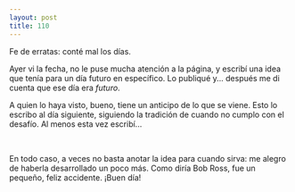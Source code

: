 ```yaml
---
layout: post
title: 110
---
```


Fe de erratas: conté mal los días.

Ayer vi la fecha, no le puse mucha atención a la página, y escribí una idea que tenía para un día futuro en específico. Lo publiqué y... después me di cuenta que ese día era _futuro_.

A quien lo haya visto, bueno, tiene un anticipo de lo que se viene. Esto lo escribo al día siguiente, siguiendo la tradición de cuando no cumplo con el desafío. Al menos esta vez escribí...

                 

En todo caso, a veces no basta anotar la idea para cuando sirva: me alegro de haberla desarrollado un poco más. Como diría Bob Ross, fue un pequeño, feliz accidente. ¡Buen día!
